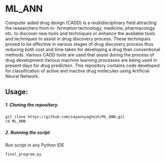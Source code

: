# ML_ANN
Computer aided drug design (CADD) is a multidisciplinary field attracting the researchers from in-
formation technology, medicine, pharmacology etc. to discover new tools and techniques or enhance
the available tools and techniques to assist in drug discovery process. These techniques proved to
be effective in various stages of drug discovery process thus reducing both cost and time taken for
developing a drug than conventional methods. Various CADD tools are used that assist during the
process of drug development.Various machine learning processes are being used in present days for
drug prediction.
This repository contains code developed for classification of active and inactive drug molecules using Artificial Neural Network.


## Usage:

##### 1. Cloning the repository.
```
git clone https://github.com/sayannyaghosh/ML_ANN.git
cd ML_ANN
```

##### 2. Running the script
Run script in any Python IDE
```
final_program.py
```
